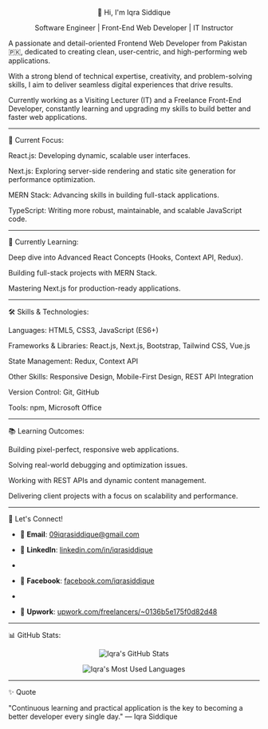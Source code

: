 <p align="center">👋 Hi, I'm Iqra Siddique</p>

<p align="center"> Software Engineer | Front-End Web Developer | IT Instructor </p>

A passionate and detail-oriented Frontend Web Developer from Pakistan 🇵🇰, dedicated to creating clean, user-centric, and high-performing web applications.

With a strong blend of technical expertise, creativity, and problem-solving skills, I aim to deliver seamless digital experiences that drive results.

Currently working as a Visiting Lecturer (IT) and a Freelance Front-End Developer, constantly learning and upgrading my skills to build better and faster web applications.

---

🔭 Current Focus:

React.js: Developing dynamic, scalable user interfaces.

Next.js: Exploring server-side rendering and static site generation for performance optimization.

MERN Stack: Advancing skills in building full-stack applications.

TypeScript: Writing more robust, maintainable, and scalable JavaScript code.

---

🌱 Currently Learning:

Deep dive into Advanced React Concepts (Hooks, Context API, Redux).

Building full-stack projects with MERN Stack.

Mastering Next.js for production-ready applications.

---

🛠 Skills & Technologies:


Languages: HTML5, CSS3, JavaScript (ES6+)

Frameworks & Libraries: React.js, Next.js, Bootstrap, Tailwind CSS, Vue.js

State Management: Redux, Context API

Other Skills: Responsive Design, Mobile-First Design, REST API Integration

Version Control: Git, GitHub

Tools: npm, Microsoft Office


---


📚 Learning Outcomes:

Building pixel-perfect, responsive web applications.

Solving real-world debugging and optimization issues.

Working with REST APIs and dynamic content management.

Delivering client projects with a focus on scalability and performance.

---

📧 Let's Connect!

- 📩 **Email**: 09iqrasiddique@gmail.com

- 💼  **LinkedIn**: [linkedin.com/in/iqrasiddique](https://www.linkedin.com/in/iqrasiddique/)
- 
- 📘 **Facebook**: [facebook.com/iqrasiddique](https://fb.com/iqrasiddique)
- 
- 💼  **Upwork**: [upwork.com/freelancers/~0136b5e175f0d82d48](https://www.upwork.com/freelancers/~0136b5e175f0d82d48?mp_source=share)


---

📊 GitHub Stats:

<p align="center"> <img src="https://github-readme-stats.vercel.app/api?username=09iqranoor&show_icons=true&theme=radical&hide_border=true" alt="Iqra's GitHub Stats" /> </p> <p align="center"> <img src="https://github-readme-stats.vercel.app/api/top-langs?username=09iqranoor&layout=compact&theme=radical&hide_border=true" alt="Iqra's Most Used Languages" /> </p>

---

✨ Quote

"Continuous learning and practical application is the key to becoming a better developer every single day." — Iqra Siddique

